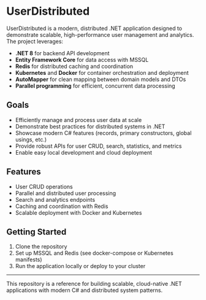 # UserDistributed

UserDistributed is a modern, distributed .NET application designed to demonstrate scalable, high-performance user management and analytics. The project leverages:

- **.NET 8** for backend API development
- **Entity Framework Core** for data access with MSSQL
- **Redis** for distributed caching and coordination
- **Kubernetes** and **Docker** for container orchestration and deployment
- **AutoMapper** for clean mapping between domain models and DTOs
- **Parallel programming** for efficient, concurrent data processing

## Goals
- Efficiently manage and process user data at scale
- Demonstrate best practices for distributed systems in .NET
- Showcase modern C# features (records, primary constructors, global usings, etc.)
- Provide robust APIs for user CRUD, search, statistics, and metrics
- Enable easy local development and cloud deployment

## Features
- User CRUD operations
- Parallel and distributed user processing
- Search and analytics endpoints
- Caching and coordination with Redis
- Scalable deployment with Docker and Kubernetes

## Getting Started
1. Clone the repository
2. Set up MSSQL and Redis (see docker-compose or Kubernetes manifests)
3. Run the application locally or deploy to your cluster

---

This repository is a reference for building scalable, cloud-native .NET applications with modern C# and distributed system patterns.
